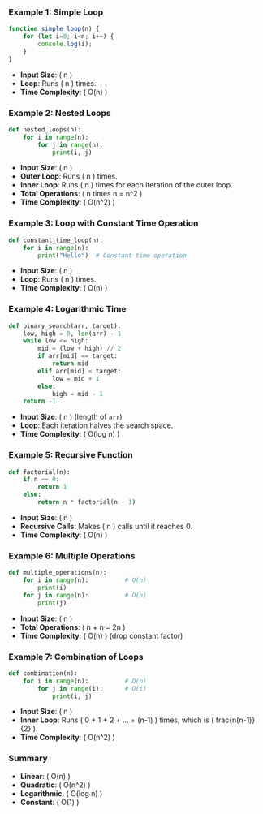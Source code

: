 
### Example 1: Simple Loop
```js
function simple_loop(n) {
	for (let i=0; i<n; i++) {
		console.log(i);
	}
}
```
- **Input Size**: ( n )
- **Loop**: Runs ( n ) times.
- **Time Complexity**: ( O(n) )

### Example 2: Nested Loops
```python
def nested_loops(n):
    for i in range(n):
        for j in range(n):
            print(i, j)
```
- **Input Size**: ( n )
- **Outer Loop**: Runs ( n ) times.
- **Inner Loop**: Runs ( n ) times for each iteration of the outer loop.
- **Total Operations**: ( n times n = n^2 )
- **Time Complexity**: ( O(n^2) )

### Example 3: Loop with Constant Time Operation
```python
def constant_time_loop(n):
    for i in range(n):
        print("Hello")  # Constant time operation
```
- **Input Size**: ( n )
- **Loop**: Runs ( n ) times.
- **Time Complexity**: ( O(n) )

### Example 4: Logarithmic Time
```python
def binary_search(arr, target):
    low, high = 0, len(arr) - 1
    while low <= high:
        mid = (low + high) // 2
        if arr[mid] == target:
            return mid
        elif arr[mid] < target:
            low = mid + 1
        else:
            high = mid - 1
    return -1
```
- **Input Size**: ( n ) (length of `arr`)
- **Loop**: Each iteration halves the search space.
- **Time Complexity**: ( O(log n) )

### Example 5: Recursive Function
```python
def factorial(n):
    if n == 0:
        return 1
    else:
        return n * factorial(n - 1)
```
- **Input Size**: ( n )
- **Recursive Calls**: Makes ( n ) calls until it reaches 0.
- **Time Complexity**: ( O(n) )

### Example 6: Multiple Operations
```python
def multiple_operations(n):
    for i in range(n):          # O(n)
        print(i)
    for j in range(n):          # O(n)
        print(j)
```
- **Input Size**: ( n )
- **Total Operations**: ( n + n = 2n )
- **Time Complexity**: ( O(n) ) (drop constant factor)

### Example 7: Combination of Loops
```python
def combination(n):
    for i in range(n):          # O(n)
        for j in range(i):      # O(i)
            print(i, j)
```
- **Input Size**: ( n )
- **Inner Loop**: Runs ( 0 + 1 + 2 + ... + (n-1) ) times, which is ( frac{n(n-1)}{2} ).
- **Time Complexity**: ( O(n^2) )

### Summary
- **Linear**: ( O(n) )
- **Quadratic**: ( O(n^2) )
- **Logarithmic**: ( O(log n) )
- **Constant**: ( O(1) )
